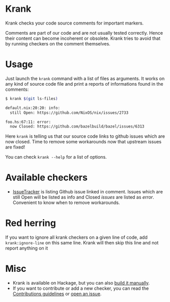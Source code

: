 # Krank

Krank checks your code source comments for important markers.

Comments are part of our code and are not usually tested correctly. Hence their content can become incoherent or obsolete. Krank tries to avoid that by running checkers on the comment themselves.

# Usage

Just launch the `krank` command with a list of files as arguments. It
works on any kind of source code file and print a reports of
informations found in the comments:

```bash
$ krank $(git ls-files)

default.nix:20:20: info:
  still Open: https://github.com/NixOS/nix/issues/2733

foo.hs:67:11: error:
  now Closed: https://github.com/bazelbuild/bazel/issues/6313
```

Here `krank` is telling us that our source code links to github
issues which are now closed. Time to remove some workarounds now that upstream issues are fixed!

You can check `krank --help` for a list of options.

# Available checkers

- [IssueTracker](docs/Checkers/IssueTracker.md) is listing Github
  issue linked in comment. Issues which are still Open will be listed
  as info and Closed *issues* are listed as *error*. Convenient to know
  when to remove workarounds.

# Red herring

If you want to ignore all krank checkers on a given line of code, add `krank:ignore-line` on this
same line. Krank will then skip this line and not report anything on it

# Misc

- Krank is available on Hackage, but you can also [build it manually](HACKING.md).
- If you want to contribute or add a new checker, you can read the [Contributions guidelines](CONTRIBUTING.md) or [open an issue](https://github.com/guibou/krank/issues).

